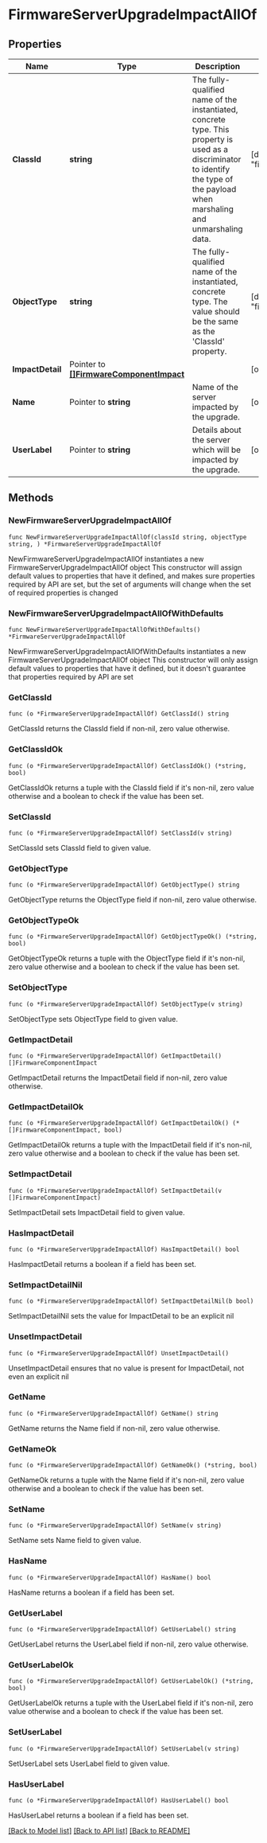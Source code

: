 # FirmwareServerUpgradeImpactAllOf

## Properties

Name | Type | Description | Notes
------------ | ------------- | ------------- | -------------
**ClassId** | **string** | The fully-qualified name of the instantiated, concrete type. This property is used as a discriminator to identify the type of the payload when marshaling and unmarshaling data. | [default to "firmware.ServerUpgradeImpact"]
**ObjectType** | **string** | The fully-qualified name of the instantiated, concrete type. The value should be the same as the &#39;ClassId&#39; property. | [default to "firmware.ServerUpgradeImpact"]
**ImpactDetail** | Pointer to [**[]FirmwareComponentImpact**](FirmwareComponentImpact.md) |  | [optional] 
**Name** | Pointer to **string** | Name of the server impacted by the upgrade. | [optional] 
**UserLabel** | Pointer to **string** | Details about the server which will be impacted by the upgrade. | [optional] 

## Methods

### NewFirmwareServerUpgradeImpactAllOf

`func NewFirmwareServerUpgradeImpactAllOf(classId string, objectType string, ) *FirmwareServerUpgradeImpactAllOf`

NewFirmwareServerUpgradeImpactAllOf instantiates a new FirmwareServerUpgradeImpactAllOf object
This constructor will assign default values to properties that have it defined,
and makes sure properties required by API are set, but the set of arguments
will change when the set of required properties is changed

### NewFirmwareServerUpgradeImpactAllOfWithDefaults

`func NewFirmwareServerUpgradeImpactAllOfWithDefaults() *FirmwareServerUpgradeImpactAllOf`

NewFirmwareServerUpgradeImpactAllOfWithDefaults instantiates a new FirmwareServerUpgradeImpactAllOf object
This constructor will only assign default values to properties that have it defined,
but it doesn't guarantee that properties required by API are set

### GetClassId

`func (o *FirmwareServerUpgradeImpactAllOf) GetClassId() string`

GetClassId returns the ClassId field if non-nil, zero value otherwise.

### GetClassIdOk

`func (o *FirmwareServerUpgradeImpactAllOf) GetClassIdOk() (*string, bool)`

GetClassIdOk returns a tuple with the ClassId field if it's non-nil, zero value otherwise
and a boolean to check if the value has been set.

### SetClassId

`func (o *FirmwareServerUpgradeImpactAllOf) SetClassId(v string)`

SetClassId sets ClassId field to given value.


### GetObjectType

`func (o *FirmwareServerUpgradeImpactAllOf) GetObjectType() string`

GetObjectType returns the ObjectType field if non-nil, zero value otherwise.

### GetObjectTypeOk

`func (o *FirmwareServerUpgradeImpactAllOf) GetObjectTypeOk() (*string, bool)`

GetObjectTypeOk returns a tuple with the ObjectType field if it's non-nil, zero value otherwise
and a boolean to check if the value has been set.

### SetObjectType

`func (o *FirmwareServerUpgradeImpactAllOf) SetObjectType(v string)`

SetObjectType sets ObjectType field to given value.


### GetImpactDetail

`func (o *FirmwareServerUpgradeImpactAllOf) GetImpactDetail() []FirmwareComponentImpact`

GetImpactDetail returns the ImpactDetail field if non-nil, zero value otherwise.

### GetImpactDetailOk

`func (o *FirmwareServerUpgradeImpactAllOf) GetImpactDetailOk() (*[]FirmwareComponentImpact, bool)`

GetImpactDetailOk returns a tuple with the ImpactDetail field if it's non-nil, zero value otherwise
and a boolean to check if the value has been set.

### SetImpactDetail

`func (o *FirmwareServerUpgradeImpactAllOf) SetImpactDetail(v []FirmwareComponentImpact)`

SetImpactDetail sets ImpactDetail field to given value.

### HasImpactDetail

`func (o *FirmwareServerUpgradeImpactAllOf) HasImpactDetail() bool`

HasImpactDetail returns a boolean if a field has been set.

### SetImpactDetailNil

`func (o *FirmwareServerUpgradeImpactAllOf) SetImpactDetailNil(b bool)`

 SetImpactDetailNil sets the value for ImpactDetail to be an explicit nil

### UnsetImpactDetail
`func (o *FirmwareServerUpgradeImpactAllOf) UnsetImpactDetail()`

UnsetImpactDetail ensures that no value is present for ImpactDetail, not even an explicit nil
### GetName

`func (o *FirmwareServerUpgradeImpactAllOf) GetName() string`

GetName returns the Name field if non-nil, zero value otherwise.

### GetNameOk

`func (o *FirmwareServerUpgradeImpactAllOf) GetNameOk() (*string, bool)`

GetNameOk returns a tuple with the Name field if it's non-nil, zero value otherwise
and a boolean to check if the value has been set.

### SetName

`func (o *FirmwareServerUpgradeImpactAllOf) SetName(v string)`

SetName sets Name field to given value.

### HasName

`func (o *FirmwareServerUpgradeImpactAllOf) HasName() bool`

HasName returns a boolean if a field has been set.

### GetUserLabel

`func (o *FirmwareServerUpgradeImpactAllOf) GetUserLabel() string`

GetUserLabel returns the UserLabel field if non-nil, zero value otherwise.

### GetUserLabelOk

`func (o *FirmwareServerUpgradeImpactAllOf) GetUserLabelOk() (*string, bool)`

GetUserLabelOk returns a tuple with the UserLabel field if it's non-nil, zero value otherwise
and a boolean to check if the value has been set.

### SetUserLabel

`func (o *FirmwareServerUpgradeImpactAllOf) SetUserLabel(v string)`

SetUserLabel sets UserLabel field to given value.

### HasUserLabel

`func (o *FirmwareServerUpgradeImpactAllOf) HasUserLabel() bool`

HasUserLabel returns a boolean if a field has been set.


[[Back to Model list]](../README.md#documentation-for-models) [[Back to API list]](../README.md#documentation-for-api-endpoints) [[Back to README]](../README.md)



